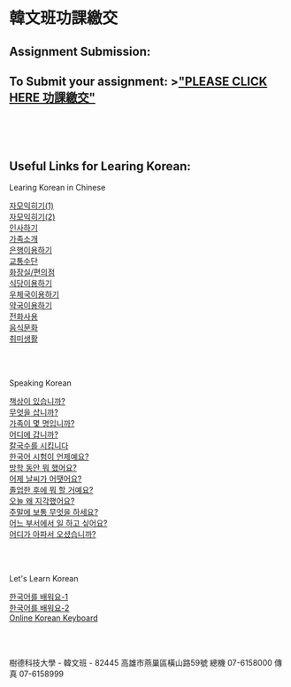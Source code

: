 # 韓文班功課繳交 

## Assignment Submission:

## To Submit your assignment:  >["PLEASE CLICK HERE 功課繳交"](https://script.google.com/macros/s/AKfycby-dtJtktzu0T5V5s6iS3wVPWABpdlbXATfCkaVvz97PfqFVY0/exec "功課繳交")

<br />
<br />
<br />


## Useful Links for Learing Korean:
Learing Korean in Chinese<br />

[자모익히기(1)](http://contents.kocw.or.kr/html/2011/youngnam/11/01/default.htm)<br />
[자모익히기(2)](http://contents.kocw.or.kr/html/2011/youngnam/11/02/default.htm)<br />
[인사하기](http://contents.kocw.or.kr/html/2011/youngnam/11/03/default.htm)<br />
[가족소개](http://contents.kocw.or.kr/html/2011/youngnam/11/04/default.htm)<br />
[은행이용하기](http://contents.kocw.or.kr/html/2011/youngnam/11/05/default.htm)<br />
[교통수단](http://contents.kocw.or.kr/html/2011/youngnam/11/06/default.htm)<br />
[화장실/편의점](http://contents.kocw.or.kr/html/2011/youngnam/11/07/default.htm)<br />
[식당이용하기](http://contents.kocw.or.kr/html/2011/youngnam/11/09/default.htm)<br />
[우체국이용하기](http://contents.kocw.or.kr/html/2011/youngnam/11/10/default.htm)<br />
[약국이용하기](http://contents.kocw.or.kr/html/2011/youngnam/11/11/default.htm)<br />
[전화사용](http://contents.kocw.or.kr/html/2011/youngnam/11/12/default.htm)<br />
[음식문화](http://contents.kocw.or.kr/html/2011/youngnam/11/13/default.htm)<br />
[취미생활](http://contents.kocw.or.kr/html/2011/youngnam/11/14/default.htm)<br />

<br />
<br />

Speaking Korean<br />

[책상이 있습니까?](http://contents.kocw.or.kr/KOCW/html/2013/ACU/NaEunseon/speaking01/resources/01/02.html)<br />
[무엇을 삽니까?](http://contents.kocw.or.kr/KOCW/html/2013/ACU/NaEunseon/speaking02/resources/02/02.html)<br />
[가족이 몇 명입니까?](http://contents.kocw.or.kr/KOCW/html/2013/ACU/NaEunseon/speaking03/resources/03/02.html)<br />
[어디에 갑니까?](http://contents.kocw.or.kr/KOCW/html/2013/ACU/NaEunseon/speaking04/resources/04/02.html)<br />
[칼국수를 시킵니다](http://contents.kocw.or.kr/KOCW/html/2013/ACU/NaEunseon/speaking05/resources/05/02.html)<br />
[한국어 시험이 언제예요?](http://contents.kocw.or.kr/KOCW/html/2013/ACU/NaEunseon/speaking06/resources/06/02.html)<br />
[방학 동안 뭐 했어요?](http://contents.kocw.or.kr/KOCW/html/2013/ACU/NaEunseon/speaking07/resources/07/02.html)<br />
[어제 날씨가 어땟어요?](http://contents.kocw.or.kr/KOCW/html/2013/ACU/NaEunseon/speaking09/resources/09/02.html)<br />
[졸업한 후에 뭐 할 거예요?](http://contents.kocw.or.kr/KOCW/html/2013/ACU/NaEunseon/speaking10/resources/10/02.html)<br />
[오늘 왜 지각했어요?](http://contents.kocw.or.kr/KOCW/html/2013/ACU/NaEunseon/speaking11/resources/11/02.html)<br />
[주말에 보통 무엇을 하세요?](http://contents.kocw.or.kr/KOCW/html/2013/ACU/NaEunseon/speaking12/resources/12/02.html)<br />
[어느 부서에서 일 하고 싶어요?](http://contents.kocw.or.kr/KOCW/html/2013/ACU/NaEunseon/speaking13/resources/13/02.html)<br />
[어디가 아파서 오셨습니까?](http://contents.kocw.or.kr/KOCW/html/2013/ACU/NaEunseon/speaking14/resources/14/02.html)<br />

<br />
<br />

Let's Learn Korean<br />

[한국어를 배워요-1](http://world.kbs.co.kr/learn_korean/lessons/c_index.htm)<br />
[한국어를 배워요-2](http://world.kbs.co.kr/learn_korean2/chinese/)<br />
[Online Korean Keyboard](http://3beol.github.io/)<br />

<br />
<br />



樹德科技大學  - 韓文班 - 82445 高雄市燕巢區橫山路59號  總機 07-6158000 傳真 07-6158999<br />

<br />
